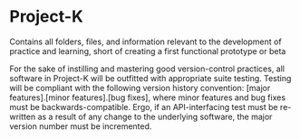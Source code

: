 # Project-K
Contains all folders, files, and information relevant to the development of practice and learning, short of creating a first functional prototype or beta

For the sake of instilling and mastering good version-control practices, all software in Project-K will be outfitted with appropriate suite testing. Testing will be compliant with the following version history convention: [major features].[minor features].[bug fixes], where minor features and bug fixes must be backwards-compatible. Ergo, if an API-interfacing test must be re-written as a result of any change to the underlying software, the major version number must be incremented.
